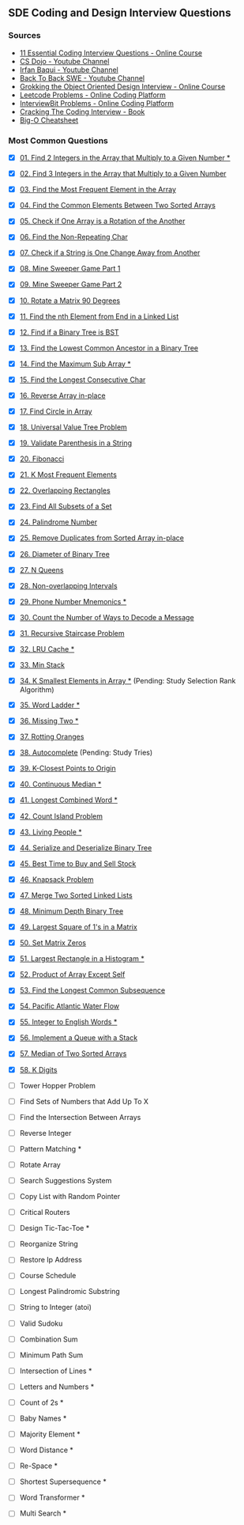 ## SDE Coding and Design Interview Questions

### Sources
- [11 Essential Coding Interview Questions - Online Course](https://www.udemy.com/course/11-essential-coding-interview-questions/)
- [CS Dojo - Youtube Channel](https://www.youtube.com/channel/UCxX9wt5FWQUAAz4UrysqK9A/videos)
- [Irfan Baqui - Youtube Channel](https://www.youtube.com/channel/UCYvQTh9aUgPZmVH0wNHFa1A/videos)
- [Back To Back SWE - Youtube Channel](https://www.youtube.com/channel/UCmJz2DV1a3yfgrR7GqRtUUA/videos)
- [Grokking the Object Oriented Design Interview - Online Course](https://www.educative.io/courses/grokking-the-object-oriented-design-interview)
- [Leetcode Problems - Online Coding Platform](https://leetcode.com/problemset/all/?difficulty=Easy)
- [InterviewBit Problems - Online Coding Platform](https://www.interviewbit.com/practice/)
- [Cracking The Coding Interview - Book](https://www.amazon.com.br/dp/0984782850/)
- [Big-O Cheatsheet](https://github.com/bzamith/BigO-Cheatsheet)

### Most Common Questions
- [x] [01. Find 2 Integers in the Array that Multiply to a Given Number *](https://github.com/bzamith/CodingInterviewQuestions/blob/master/MostCommonQuestions/01.findIntegersMultiply.py)
- [x] [02. Find 3 Integers in the Array that Multiply to a Given Number](https://github.com/bzamith/CodingInterviewQuestions/blob/master/MostCommonQuestions/02.find3IntegersMultiply.py)
- [x] [03. Find the Most Frequent Element in the Array](https://github.com/bzamith/CodingInterviewQuestions/blob/master/MostCommonQuestions/03.mostFrequentElement.py)
- [x] [04. Find the Common Elements Between Two Sorted Arrays](https://github.com/bzamith/CodingInterviewQuestions/blob/master/MostCommonQuestions/04.commonElements.py)
- [x] [05. Check if One Array is a Rotation of the Another](https://github.com/bzamith/CodingInterviewQuestions/blob/master/MostCommonQuestions/05.isRotation.py)
- [x] [06. Find the Non-Repeating Char](https://github.com/bzamith/CodingInterviewQuestions/blob/master/MostCommonQuestions/06.nonRepeatingChar.py)
- [x] [07. Check if a String is One Change Away from Another](https://github.com/bzamith/CodingInterviewQuestions/blob/master/MostCommonQuestions/07.isOneAwayStrings.py)
- [x] [08. Mine Sweeper Game Part 1](https://github.com/bzamith/CodingInterviewQuestions/blob/master/MostCommonQuestions/08.mineSweeper.py)
- [x] [09. Mine Sweeper Game Part 2](https://github.com/bzamith/CodingInterviewQuestions/blob/master/MostCommonQuestions/09.clickMineSweeper.py)
- [x] [10. Rotate a Matrix 90 Degrees](https://github.com/bzamith/CodingInterviewQuestions/blob/master/MostCommonQuestions/10.rotateMatrix90.py)
- [x] [11. Find the nth Element from End in a Linked List](https://github.com/bzamith/CodingInterviewQuestions/blob/master/MostCommonQuestions/11.nthFromEndLinkedList.py)
- [x] [12. Find if a Binary Tree is BST](https://github.com/bzamith/CodingInterviewQuestions/blob/master/MostCommonQuestions/12.isBST.py)
- [x] [13. Find the Lowest Common Ancestor in a Binary Tree](https://github.com/bzamith/CodingInterviewQuestions/blob/master/MostCommonQuestions/13.lca.py)
- [x] [14. Find the Maximum Sub Array *](https://github.com/bzamith/CodingInterviewQuestions/blob/master/MostCommonQuestions/14.maxSumSubArray.py)
- [x] [15. Find the Longest Consecutive Char](https://github.com/bzamith/CodingInterviewQuestions/blob/master/MostCommonQuestions/15.longestConsecutiveChar.py)
- [x] [16. Reverse Array in-place](https://github.com/bzamith/CodingInterviewQuestions/blob/master/MostCommonQuestions/16.reverseArrayInPlace.py)
- [x] [17. Find Circle in Array](https://github.com/bzamith/CodingInterviewQuestions/blob/master/MostCommonQuestions/17.findCircleArray.py)
- [x] [18. Universal Value Tree Problem](https://github.com/bzamith/CodingInterviewQuestions/blob/master/MostCommonQuestions/18.universalValueTree.py)
- [x] [19. Validate Parenthesis in a String](https://github.com/bzamith/CodingInterviewQuestions/blob/master/MostCommonQuestions/19.validateParenthesis.py)
- [x] [20. Fibonacci](https://github.com/bzamith/CodingInterviewQuestions/blob/master/MostCommonQuestions/20.fibonacci.py)
- [x] [21. K Most Frequent Elements](https://github.com/bzamith/CodingInterviewQuestions/blob/master/MostCommonQuestions/21.kMostFrequentElements.py)
- [x] [22. Overlapping Rectangles](https://github.com/bzamith/CodingInterviewQuestions/blob/master/MostCommonQuestions/22.rectangleOverlap.py)
- [x] [23. Find All Subsets of a Set](https://github.com/bzamith/CodingInterviewQuestions/blob/master/MostCommonQuestions/23.subsetsOfSet.py)
- [x] [24. Palindrome Number](https://github.com/bzamith/CodingInterviewQuestions/blob/master/MostCommonQuestions/24.palindromeNumber.py)
- [x] [25. Remove Duplicates from Sorted Array in-place](https://github.com/bzamith/CodingInterviewQuestions/blob/master/MostCommonQuestions/25.removeDuplicates.py)
- [x] [26. Diameter of Binary Tree](https://github.com/bzamith/CodingInterviewQuestions/blob/master/MostCommonQuestions/26.diameterBinaryTree.py)
- [x] [27. N Queens](https://github.com/bzamith/CodingInterviewQuestions/blob/master/MostCommonQuestions/27.nQueens.py)
- [x] [28. Non-overlapping Intervals](https://github.com/bzamith/CodingInterviewQuestions/blob/master/MostCommonQuestions/28.intervalScheduling.py)
- [x] [29. Phone Number Mnemonics *](https://github.com/bzamith/CodingInterviewQuestions/blob/master/MostCommonQuestions/29.phoneNumberMnemonics.py)
- [x] [30. Count the Number of Ways to Decode a Message ](https://github.com/bzamith/CodingInterviewQuestions/blob/master/MostCommonQuestions/30.waysDecode.py)
- [x] [31. Recursive Staircase Problem](https://github.com/bzamith/CodingInterviewQuestions/blob/master/MostCommonQuestions/31.staircaseProblem.py)
- [x] [32. LRU Cache *](https://github.com/bzamith/CodingInterviewQuestions/blob/master/MostCommonQuestions/32.lruCache.py)
- [x] [33. Min Stack](https://github.com/bzamith/CodingInterviewQuestions/blob/master/MostCommonQuestions/33.minStack.py)
- [x] [34. K Smallest Elements in Array *](https://github.com/bzamith/CodingInterviewQuestions/blob/master/MostCommonQuestions/34.kSmallest.py) (Pending: Study Selection Rank Algorithm)
- [x] [35. Word Ladder *](https://github.com/bzamith/CodingInterviewQuestions/blob/master/MostCommonQuestions/35.wordLadder.py)
- [x] [36. Missing Two *](https://github.com/bzamith/CodingInterviewQuestions/blob/master/MostCommonQuestions/36.missingTwo.py)
- [x] [37. Rotting Oranges](https://github.com/bzamith/CodingInterviewQuestions/blob/master/MostCommonQuestions/37.rottenOranges.py)
- [x] [38. Autocomplete](https://github.com/bzamith/CodingInterviewQuestions/blob/master/MostCommonQuestions/38.autoComplete.py) (Pending: Study Tries)
- [x] [39. K-Closest Points to Origin](https://github.com/bzamith/CodingInterviewQuestions/blob/master/MostCommonQuestions/39.kClosestPointsOrigin.py)
- [x] [40. Continuous Median *](https://github.com/bzamith/CodingInterviewQuestions/blob/master/MostCommonQuestions/40.continuousMedian.py)
- [x] [41. Longest Combined Word *](https://github.com/bzamith/CodingInterviewQuestions/blob/master/MostCommonQuestions/41.longestWord.py)
- [x] [42. Count Island Problem](https://github.com/bzamith/CodingInterviewQuestions/blob/master/MostCommonQuestions/42.numberIslands.py)
- [x] [43. Living People *](https://github.com/bzamith/CodingInterviewQuestions/blob/master/MostCommonQuestions/43.livingPeople.py)
- [x] [44. Serialize and Deserialize Binary Tree](https://github.com/bzamith/CodingInterviewQuestions/blob/master/MostCommonQuestions/44.serializeDeserialize.py)
- [x] [45. Best Time to Buy and Sell Stock](https://github.com/bzamith/CodingInterviewQuestions/blob/master/MostCommonQuestions/45.bestTimeStock.py)
- [x] [46. Knapsack Problem](https://github.com/bzamith/CodingInterviewQuestions/blob/master/MostCommonQuestions/46.knapsackProblem.py)
- [x] [47. Merge Two Sorted Linked Lists](https://github.com/bzamith/CodingInterviewQuestions/blob/master/MostCommonQuestions/47.mergeTwoSortedLinkedLists.py)
- [x] [48. Minimum Depth Binary Tree](https://github.com/bzamith/CodingInterviewQuestions/blob/master/MostCommonQuestions/48.minDepthBinaryTree.py)
- [x] [49. Largest Square of 1's in a Matrix](https://github.com/bzamith/CodingInterviewQuestions/blob/master/MostCommonQuestions/49.largestSquareOnes.py)
- [x] [50. Set Matrix Zeros](https://github.com/bzamith/CodingInterviewQuestions/blob/master/MostCommonQuestions/50.setMatrixZeros.py)
- [x] [51. Largest Rectangle in a Histogram *](https://github.com/bzamith/CodingInterviewQuestions/blob/master/MostCommonQuestions/51.rectangleHistogram.py)
- [x] [52. Product of Array Except Self](https://github.com/bzamith/CodingInterviewQuestions/blob/master/MostCommonQuestions/52.productExceptSelf.py)
- [x] [53. Find the Longest Common Subsequence](https://github.com/bzamith/CodingInterviewQuestions/blob/master/MostCommonQuestions/53.longestCommonSubsequence.py)
- [x] [54. Pacific Atlantic Water Flow](https://github.com/bzamith/CodingInterviewQuestions/blob/master/MostCommonQuestions/54.atlanticPacific.py)
- [x] [55. Integer to English Words *](https://github.com/bzamith/CodingInterviewQuestions/blob/master/MostCommonQuestions/55.integerToEnglish.py)
- [x] [56. Implement a Queue with a Stack](https://github.com/bzamith/CodingInterviewQuestions/blob/master/MostCommonQuestions/56.queueWithStack.py)
- [x] [57. Median of Two Sorted Arrays](https://github.com/bzamith/CodingInterviewQuestions/blob/master/MostCommonQuestions/57.medianTwoSortedArrays.py)
- [x] [58. K Digits](https://github.com/bzamith/CodingInterviewQuestions/blob/master/MostCommonQuestions/58.kDigits.py)


- [ ] Tower Hopper Problem
- [ ] Find Sets of Numbers that Add Up To X
- [ ] Find the Intersection Between Arrays
- [ ] Reverse Integer
- [ ] Pattern Matching *
- [ ] Rotate Array
- [ ] Search Suggestions System
- [ ] Copy List with Random Pointer
- [ ] Critical Routers
- [ ] Design Tic-Tac-Toe *
- [ ] Reorganize String
- [ ] Restore Ip Address
- [ ] Course Schedule
- [ ] Longest Palindromic Substring
- [ ] String to Integer (atoi)
- [ ] Valid Sudoku
- [ ] Combination Sum
- [ ] Minimum Path Sum
- [ ] Intersection of Lines *
- [ ] Letters and Numbers *
- [ ] Count of 2s *
- [ ] Baby Names *
- [ ] Majority Element *
- [ ] Word Distance *
- [ ] Re-Space *
- [ ] Shortest Supersequence *
- [ ] Word Transformer *
- [ ] Multi Search *
